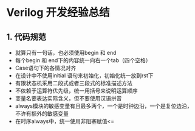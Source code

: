# Verilog 开发经验总结

## 1. 代码规范

- 就算只有一句话，也必须使用begin 和 end  
- 每个begin 和 end下的内容统一向右一个tab（四个空格）  
- Case语句下的各情况对齐  
- 在设计中不使用initial 语句来初始化，初始化统一放到rst下  
- 有限状态机采用二段式或者三段式的标准描述方法  
- 不依赖于运算符优先级，统一用括号来说明运算顺序  
-  变量名要表达实际含义，但不要使用汉语拼音 
- always模块的敏感变量有且最多两个，一个是时钟边沿，一个是复位边沿， 不许有额外的敏感变量
- 在时序always中，统一使用非阻塞赋值<=